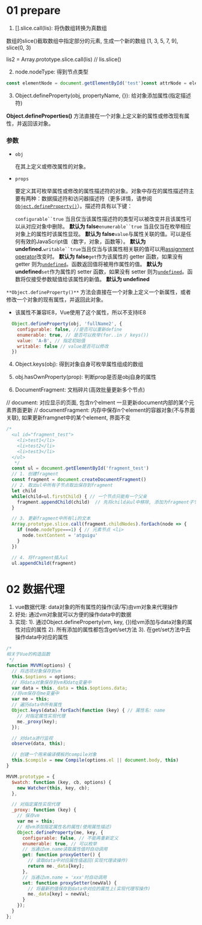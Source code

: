 # 01 prepare

1. [].slice.call(lis): 将伪数组转换为真数组

数组的slice()截取数组中指定部分的元素, 生成一个新的数组  [1, 3, 5, 7, 9], slice(0, 3)

lis2 = Array.prototype.slice.call(lis)  // lis.slice()

2. node.nodeType: 得到节点类型

```js
const elementNode = document.getElementById('test')const attrNode = elementNode.getAttributeNode('id')const textNode = elementNode.firstChildconsole.log(elementNode.nodeType, attrNode.nodeType, textNode.nodeType)//1, 2, 3
```





3. Object.defineProperty(obj, propertyName, {}): 给对象添加属性(指定描述符)

**Object.defineProperties()** 方法直接在一个对象上定义新的属性或修改现有属性，并返回该对象。

### 参数



- `obj`

  在其上定义或修改属性的对象。

- `props`

  要定义其可枚举属性或修改的属性描述符的对象。对象中存在的属性描述符主要有两种：数据描述符和访问器描述符（更多详情，请参阅[`Object.defineProperty()`](https://developer.mozilla.org/zh-CN/docs/Web/JavaScript/Reference/Global_Objects/Object/defineProperty)）。描述符具有以下键：

  `configurable``true` 当且仅当该属性描述符的类型可以被改变并且该属性可以从对应对象中删除。 **默认为 false**`enumerable``true` 当且仅当在枚举相应对象上的属性时该属性显现。 **默认为 false**`value`与属性关联的值。可以是任何有效的JavaScript值（数字，对象，函数等）。 **默认为 undefined.**`writable``true`当且仅当与该属性相关联的值可以用[assignment operator](https://developer.mozilla.org/zh-CN/docs/Web/JavaScript/Reference/Operators/Assignment_Operators)改变时。 **默认为 false**`get`作为该属性的 getter 函数，如果没有 getter 则为[`undefined`](https://developer.mozilla.org/zh-CN/docs/Web/JavaScript/Reference/Global_Objects/undefined)。函数返回值将被用作属性的值。 **默认为 undefined**`set`作为属性的 setter 函数，如果没有 setter 则为[`undefined`](https://developer.mozilla.org/zh-CN/docs/Web/JavaScript/Reference/Global_Objects/undefined)。函数将仅接受参数赋值给该属性的新值。 **默认为 undefined**

`**Object.defineProperty()**` 方法会直接在一个对象上定义一个新属性，或者修改一个对象的现有属性，并返回此对象。

- 该属性不兼容IE8，Vue使用了这个属性，所以不支持IE8

```js
  Object.defineProperty(obj, 'fullName2', {
    configurable: false, //是否可以重新define
    enumerable: true, // 是否可以枚举(for..in / keys())
    value: 'A-B', // 指定初始值
    writable: false // value是否可以修改
  })
```



4. Object.keys(obj): 得到对象自身可枚举属性组成的数组





5. obj.hasOwnProperty(prop): 判断prop是否是obj自身的属性





6. DocumentFragment: 文档碎片(高效批量更新多个节点)

 // document: 对应显示的页面, 包含n个elment  一旦更新document内部的某个元素界面更新
  // documentFragment: 内存中保存n个element的容器对象(不与界面关联), 如果更新framgnet中的某个element, 界面不变

```js
/*
  <ul id="fragment_test">
    <li>test1</li>
    <li>test2</li>
    <li>test3</li>
  </ul>
   */
  const ul = document.getElementById('fragment_test')
  // 1. 创建fragment
  const fragment = document.createDocumentFragment()
  // 2. 取出ul中所有子节点取出保存到fragment
  let child
  while(child=ul.firstChild) { // 一个节点只能有一个父亲
    fragment.appendChild(child)  // 先将child从ul中移除, 添加为fragment子节点
  }

  // 3. 更新fragment中所有li的文本
  Array.prototype.slice.call(fragment.childNodes).forEach(node => {
    if (node.nodeType===1) { // 元素节点 <li>
      node.textContent = 'atguigu'
    }
  })

  // 4. 将fragment插入ul
  ul.appendChild(fragment)
```



# 02 数据代理

1. vue数据代理: data对象的所有属性的操作(读/写)由vm对象来代理操作
2. 好处: 通过vm对象就可以方便的操作data中的数据
3. 实现:
  1). 通过Object.defineProperty(vm, key, {})给vm添加与data对象的属性对应的属性
  2). 所有添加的属性都包含get/set方法
  3). 在get/set方法中去操作data中对应的属性

```js
/*
相关于Vue的构造函数
 */
function MVVM(options) {
  // 将选项对象保存到vm
  this.$options = options;
  // 将data对象保存到vm和datq变量中
  var data = this._data = this.$options.data;
  //将vm保存在me变量中
  var me = this;
  // 遍历data中所有属性
  Object.keys(data).forEach(function (key) { // 属性名: name
    // 对指定属性实现代理
    me._proxy(key);
  });

  // 对data进行监视
  observe(data, this);

  // 创建一个用来编译模板的compile对象
  this.$compile = new Compile(options.el || document.body, this)
}

MVVM.prototype = {
  $watch: function (key, cb, options) {
    new Watcher(this, key, cb);
  },

  // 对指定属性实现代理
  _proxy: function (key) {
    // 保存vm
    var me = this;
    // 给vm添加指定属性名的属性(使用属性描述)
    Object.defineProperty(me, key, {
      configurable: false, // 不能再重新定义
      enumerable: true, // 可以枚举
      // 当通过vm.name读取属性值时自动调用
      get: function proxyGetter() {
        // 读取data中对应属性值返回(实现代理读操作)
        return me._data[key];
      },
      // 当通过vm.name = 'xxx'时自动调用
      set: function proxySetter(newVal) {
        // 将最新的值保存到data中对应的属性上(实现代理写操作)
        me._data[key] = newVal;
      }
    });
  }
};
```

